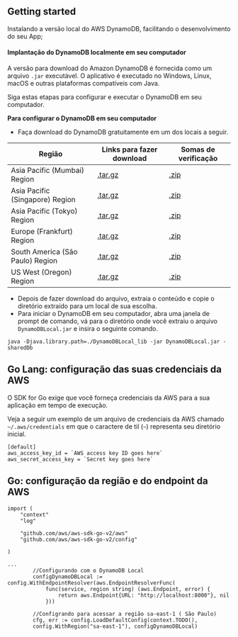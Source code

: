 ## Getting started

Instalando a versão local do AWS DynamoDB, facilitando o desenvolvimento do seu App;


#### Implantação do DynamoDB localmente em seu computador

A versão para download do Amazon DynamoDB é fornecida como um arquivo `.jar` executável. O aplicativo é executado no Windows, Linux, macOS e outras plataformas compatíveis com Java.

Siga estas etapas para configurar e executar o DynamoDB em seu computador.

**Para configurar o DynamoDB em seu computador**

* Faça download do DynamoDB gratuitamente em um dos locais a seguir.

| Região                           | Links para fazer download                                                                                | Somas de verificação                                                                             |
| ----------------------------------- | ---------------------------------------------------------------------------------------------------------- | ---------------------------------------------------------------------------------------------------- |
| Asia Pacific (Mumbai) Region      | [.tar.gz](https://s3.ap-south-1.amazonaws.com/dynamodb-local-mumbai/dynamodb_local_latest.tar.gz)        | [.zip](https://s3.ap-south-1.amazonaws.com/dynamodb-local-mumbai/dynamodb_local_latest.zip)        |
| Asia Pacific (Singapore) Region   | [.tar.gz](https://s3.ap-southeast-1.amazonaws.com/dynamodb-local-singapore/dynamodb_local_latest.tar.gz) | [.zip](https://s3.ap-southeast-1.amazonaws.com/dynamodb-local-singapore/dynamodb_local_latest.zip) |
| Asia Pacific (Tokyo) Region       | [.tar.gz](https://s3.ap-northeast-1.amazonaws.com/dynamodb-local-tokyo/dynamodb_local_latest.tar.gz)     | [.zip](https://s3.ap-northeast-1.amazonaws.com/dynamodb-local-tokyo/dynamodb_local_latest.zip)     |
| Europe (Frankfurt) Region         | [.tar.gz](https://s3.eu-central-1.amazonaws.com/dynamodb-local-frankfurt/dynamodb_local_latest.tar.gz)   | [.zip](https://s3.eu-central-1.amazonaws.com/dynamodb-local-frankfurt/dynamodb_local_latest.zip)   |
| South America (São Paulo) Region | [.tar.gz](https://s3.sa-east-1.amazonaws.com/dynamodb-local-sao-paulo/dynamodb_local_latest.tar.gz)      | [.zip](https://s3.sa-east-1.amazonaws.com/dynamodb-local-sao-paulo/dynamodb_local_latest.zip)      |
| US West (Oregon) Region           | [.tar.gz](https://s3.us-west-2.amazonaws.com/dynamodb-local/dynamodb_local_latest.tar.gz)                | [.zip](https://s3.us-west-2.amazonaws.com/dynamodb-local/dynamodb_local_latest.zip)                |

* Depois de fazer download do arquivo, extraia o conteúdo e copie o diretório extraído para um local de sua escolha.
* Para iniciar o DynamoDB em seu computador, abra uma janela de prompt de comando, vá para o diretório onde você extraiu o arquivo `DynamoDBLocal.jar` e insira o seguinte comando.

````
java -Djava.library.path=./DynamoDBLocal_lib -jar DynamoDBLocal.jar -sharedDb

````

## Go Lang: configuração das suas credenciais da AWS

O SDK for Go exige que você forneça credenciais da AWS para a sua aplicação em tempo de execução.

Veja a seguir um exemplo de um arquivo de credenciais da AWS chamado `~/.aws/credentials` em que o caractere de til (`~`) representa seu diretório inicial.

```
[default]
aws_access_key_id = `AWS access key ID goes here`
aws_secret_access_key = `Secret key goes here`
```

## Go: configuração da região e do endpoint da AWS

```
import (
	"context"
	"log"

	"github.com/aws/aws-sdk-go-v2/aws"
	"github.com/aws/aws-sdk-go-v2/config"
	
)

...
		//Configurando com o DynamoDB Local
		configDynamoDBLocal := config.WithEndpointResolver(aws.EndpointResolverFunc(
			func(service, region string) (aws.Endpoint, error) {
				return aws.Endpoint{URL: "http://localhost:8000"}, nil
			}))
			
		//Configrando para acessar a região sa-east-1 ( São Paulo)
		cfg, err := config.LoadDefaultConfig(context.TODO(),
		config.WithRegion("sa-east-1"), configDynamoDBLocal)
```



